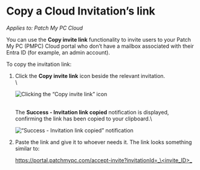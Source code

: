 # Copy a Cloud Invitation’s link

_Applies to: Patch My PC Cloud_

You can use the **Copy invite link** functionality to invite users to your Patch My PC (PMPC) Cloud portal who don’t have a mailbox associated with their Entra ID (for example, an admin account).

To copy the invitation link:

1.  Click the **Copy invite link** icon beside the relevant invitation.\
    \\

    ![Clicking the “Copy invite link” icon](../../../../.gitbook/assets/image-\(1637\).png)

    \
    The **Success - Invitation link copied** notification is displayed, confirming the link has been copied to your clipboard.\\

    ![“Success - Invitation link copied” notification](../../../../.gitbook/assets/image-\(1639\).png)
2.  Paste the link and give it to whoever needs it. The link looks something similar to:

    [https://portal.patchmypc.com/accept-invite?invitationId=_\<invite\_ID>_](https://portal.patchmypc.com/accept-invite?invitationId=%3cinvite_ID%3e)
